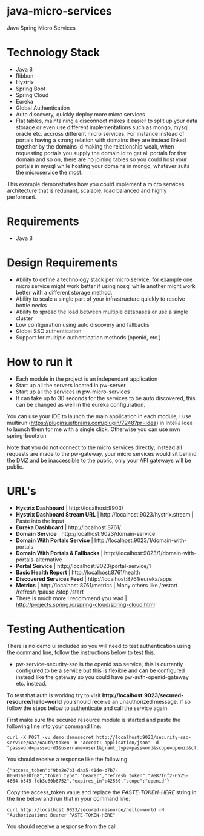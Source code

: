 # java-micro-services
Java Spring Micro Services

# Technology Stack
- Java 8
- Ribbon
- Hystrix
- Spring Boot
- Spring Cloud
- Eureka
- Global Authentication
- Auto discovery, quickly deploy more micro services
- Flat tables, maintaining a disconnect makes it easier to split up your data storage or even use different implementations such as mongo, mysql, oracle etc. accross different micro services. For instance instead of portals having a strong relation with domains they are instead linked together by the domains id making the relationship weak, when requesting portals you supply the domain id to get all portals for that domain and so on, there are no joining tables so you could host your portals in mysql while hosting your domains in mongo, whatever suits the microservice the most.

This example demonstrates how you could implement a micro services architecture that is redunant, scalable, load balanced
and highly performant.

# Requirements
- Java 8

# Design Requirements
- Ability to define a technology stack per micro service, for example one micro service might work better if using nosql while another might work better with a different storage method.
- Ability to scale a single part of your infrastructure quickly to resolve bottle necks
- Ability to spread the load between multiple databases or use a single cluster
- Low configuration using auto discovery and fallbacks
- Global SSO authentication
- Support for multiple authentication methods (openid, etc.)

# How to run it
- Each module in the project is an independant application
- Start up all the servers located in pw-server
- Start up all the services in pw-micro-services
- It can take up to 30 seconds for the services to be auto discovered, this can be changed as well in the eureka configuration.

You can use your IDE to launch the main application in each module, I use multirun (https://plugins.jetbrains.com/plugin/7248?pr=idea) in InteliJ Idea to launch them for me with a single click. Otherwise you can use mvn spring-boot:run

Note that you do not connect to the micro services directly, instead all requests are made to the pw-gateway, your micro services would sit behind the DMZ and be inaccessible to the public, only your API gateways will be public.

# URL's
- **Hystrix Dashboard** | http://localhost:9903/
- **Hystrix Dashboard Stream URL** | http://localhost:9023/hystrix.stream | Paste into the input
- **Eureka Dashboard** | http://localhost:8761/
- **Domain Service** | http://localhost:9023/domain-service
- **Domain With Portals Service** | http://localhost:9023/1/domain-with-portals
- **Domain With Portals & Fallbacks** | http://localhost:9023/1/domain-with-portals-alternative
- **Portal Service** | http://localhost:9023/portal-service/1
- **Basic Health Report** | http://localhost:8761/health
- **Discovered Services Feed** | http://localhost:8761/eureka/apps
- **Metrics** | http://localhost:8761/metrics | Many others like /restart /refresh /pause /stop /start
- There is much more I recommend you read | http://projects.spring.io/spring-cloud/spring-cloud.html

# Testing Authentication

There is no demo ui included so you will need to test authentication using the command line, follow the instructions below to test this.

- pw-service-security-sso is the openid sso service, this is currently configured to be a service but this is flexible and can be configured instead like the gateway so you could have pw-auth-openid-gateway etc. instead.

To test that auth is working try to visit **http://localhost:9023/secured-resource/hello-world** you should receive an unauthorized message. If so follow the steps below to authenticate and call the service again.

First make sure the secured resource module is started and paste the following line into your command line:

```
curl -X POST -vu demo:demosecret http://localhost:9023/security-sso-service/uaa/oauth/token -H "Accept: application/json" -d "password=password1&username=user1&grant_type=password&scope=openid&client_secret=demosecret&client_id=demo"
```

You should receive a response like the following:

```
{"access_token":"9be2e7b3-daa5-41de-b7b7-005016e10f68","token_type":"bearer","refresh_token":"7e87f6f2-6525-4664-b545-feb3e80b6752","expires_in":42560,"scope":"openid"}
```

Copy the access_token value and replace the _PASTE-TOKEN-HERE_ string in the line below and run that in your command line:

```
curl http://localhost:9023/secured-resource/hello-world -H "Authorization: Bearer PASTE-TOKEN-HERE"
```

You should receive a response from the call.
